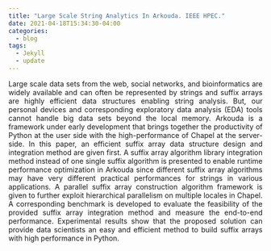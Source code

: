 ```yaml
---
title: "Large Scale String Analytics In Arkouda. IEEE HPEC."
date: 2021-04-18T15:34:30-04:00
categories:
  - blog
tags:
  - Jekyll
  - update
---
```

<p align="justify">
Large scale data sets from the web, social networks, and bioinformatics are widely available and can often be represented by strings and suffix arrays are highly efficient data structures enabling string analysis. But, our personal devices and corresponding exploratory data analysis (EDA) tools cannot handle big data sets beyond the local memory. Arkouda is a framework under early development that brings together the productivity of Python at the user side with the high-performance of Chapel at the server-side. In this paper, an efficient suffix array data structure design and integration method are given first. A suffix array algorithm library integration method instead of one single suffix algorithm is presented to enable runtime performance optimization in Arkouda since different suffix array algorithms may have very different practical performances for strings in various applications. A parallel suffix array construction algorithm framework is given to further exploit hierarchical parallelism on multiple locales in Chapel. A corresponding benchmark is developed to evaluate the feasibility of the provided suffix array integration method and measure the end-to-end performance. Experimental results show that the proposed solution can provide data scientists an easy and efficient method to build suffix arrays with high performance in Python.


</p>

